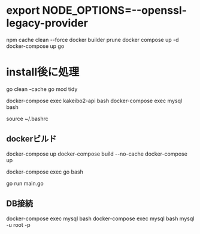 # export NODE_OPTIONS=--openssl-legacy-provider

npm cache clean --force
docker builder prune
docker compose up -d
docker-compose up go

# install後に処理
go clean -cache
go mod tidy

docker-compose exec kakeibo2-api bash
docker-compose exec mysql bash

source ~/.bashrc

## dockerビルド
docker-compose up
docker-compose build --no-cache
docker-compose up

docker-compose exec go bash

go run main.go

## DB接続
docker-compose exec mysql bash
docker-compose exec mysql bash
mysql -u root -p
